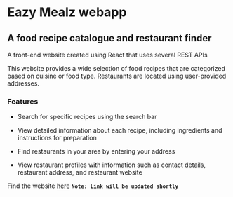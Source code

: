 # Eazy Mealz webapp

## A food recipe catalogue and restaurant finder

A front-end website created using React that uses several REST APIs

This website provides a wide selection of food recipes that are categorized based on cuisine or food type. Restaurants are located using user-provided addresses.

### Features
* Search for specific recipes using the search bar

* View detailed information about each recipe, including ingredients and instructions for preparation

* Find restaurants in your area by entering your address

* View restaurant profiles with information such as contact details, restaurant address, and restaurant website

Find the website [here](https://github.com/Kamsi-idimogu/Ez-Mealz-webapp)
**`Note: Link will be updated shortly`**
